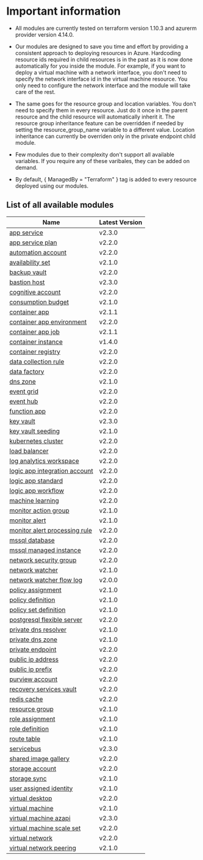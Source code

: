 # Important information
* All modules are currently tested on terraform version 1.10.3 and azurerm provider version 4.14.0.

* Our modules are designed to save you time and effort by providing a consistent approach to deploying resources in Azure. Hardcoding resource ids required in child resources is in the past as it is now done automatically for you inside the module. For example, if you want to deploy a virtual machine with a network interface, you don't need to specify the network interface id in the virtual machine resource. You only need to configure the network interface and the module will take care of the rest.

* The same goes for the resource group and location variables. You don't need to specify them in every resource. Just do it once in the parent resource and the child resource will automatically inherit it. The resource group inheritance feature can be overridden if needed by setting the resource_group_name variable to a different value. Location inheritance can currently be overriden only in the private endpoint child module.

* Few modules due to their complexity don't support all available variables. If you require any of these varibales, they can be added on demand.

* By default, { ManagedBy = "Terraform" } tag is added to every resource deployed using our modules.

## List of all available modules


| Name | Latest Version |
| ---- | -------------- |
| [app service](./app-service/README.md) | v2.3.0 |
| [app service plan](./app-service-plan/README.md) | v2.2.0 |
| [automation account](./automation-account/README.md) | v2.2.0 |
| [availability set](./availability-set/README.md) | v2.1.0 |
| [backup vault](./backup-vault/README.md) | v2.2.0 |
| [bastion host](./bastion-host/README.md) | v2.3.0 |
| [cognitive account](./cognitive-account/README.md) | v2.2.0 |
| [consumption budget](./consumption-budget/README.md) | v2.1.0 |
| [container app](./container-app/README.md) | v2.1.1 |
| [container app environment](./container-app-environment/README.md) | v2.2.0 |
| [container app job](./container-app-job/README.md) | v2.1.1 |
| [container instance](./container-instance/README.md) | v1.4.0 |
| [container registry](./container-registry/README.md) | v2.2.0 |
| [data collection rule](./data-collection-rule/README.md) | v2.2.0 |
| [data factory](./data-factory/README.md) | v2.2.0 |
| [dns zone](./dns-zone/README.md) | v2.1.0 |
| [event grid](./event-grid/README.md) | v2.2.0 |
| [event hub](./event-hub/README.md) | v2.2.0 |
| [function app](./function-app/README.md) | v2.2.0 |
| [key vault](./key-vault/README.md) | v2.3.0 |
| [key vault seeding](./key-vault-seeding/README.md) | v2.1.0 |
| [kubernetes cluster](./kubernetes-cluster/README.md) | v2.2.0 |
| [load balancer](./load-balancer/README.md) | v2.2.0 |
| [log analytics workspace](./log-analytics-workspace/README.md) | v2.2.0 |
| [logic app integration account](./logic-app-integration-account/README.md) | v2.2.0 |
| [logic app standard](./logic-app-standard/README.md) | v2.2.0 |
| [logic app workflow](./logic-app-workflow/README.md) | v2.2.0 |
| [machine learning](./machine-learning/README.md) | v2.2.0 |
| [monitor action group](./monitor-action-group/README.md) | v2.1.0 |
| [monitor alert](./monitor-alert/README.md) | v2.1.0 |
| [monitor alert processing rule](./monitor-alert-processing-rule/README.md) | v2.2.0 |
| [mssql database](./mssql-database/README.md) | v2.2.0 |
| [mssql managed instance](./mssql-managed-instance/README.md) | v2.2.0 |
| [network security group](./network-security-group/README.md) | v2.2.0 |
| [network watcher](./network-watcher/README.md) | v2.1.0 |
| [network watcher flow log](./network-watcher-flow-log/README.md) | v2.0.0 |
| [policy assignment](./policy-assignment/README.md) | v2.1.0 |
| [policy definition](./policy-definition/README.md) | v2.1.0 |
| [policy set definition](./policy-set-definition/README.md) | v2.1.0 |
| [postgresql flexible server](./postgresql-flexible-server/README.md) | v2.2.0 |
| [private dns resolver](./private-dns-resolver/README.md) | v2.1.0 |
| [private dns zone](./private-dns-zone/README.md) | v2.1.0 |
| [private endpoint](./private-endpoint/README.md) | v2.2.0 |
| [public ip address](./public-ip-address/README.md) | v2.2.0 |
| [public ip prefix](./public-ip-prefix/README.md) | v2.2.0 |
| [purview account](./purview-account/README.md) | v2.2.0 |
| [recovery services vault](./recovery-services-vault/README.md) | v2.2.0 |
| [redis cache](./redis-cache/README.md) | v2.2.0 |
| [resource group](./resource-group/README.md) | v2.1.0 |
| [role assignment](./role-assignment/README.md) | v2.1.0 |
| [role definition](./role-definition/README.md) | v2.1.0 |
| [route table](./route-table/README.md) | v2.1.0 |
| [servicebus](./servicebus/README.md) | v2.3.0 |
| [shared image gallery](./shared-image-gallery/README.md) | v2.2.0 |
| [storage account](./storage-account/README.md) | v2.2.0 |
| [storage sync](./storage-sync/README.md) | v2.1.0 |
| [user assigned identity](./user-assigned-identity/README.md) | v2.1.0 |
| [virtual desktop](./virtual-desktop/README.md) | v2.2.0 |
| [virtual machine](./virtual-machine/README.md) | v2.1.0 |
| [virtual machine azapi](./virtual-machine-azapi/README.md) | v2.3.0 |
| [virtual machine scale set](./virtual-machine-scale-set/README.md) | v2.2.0 |
| [virtual network](./virtual-network/README.md) | v2.2.0 |
| [virtual network peering](./virtual-network-peering/README.md) | v2.1.0 |
